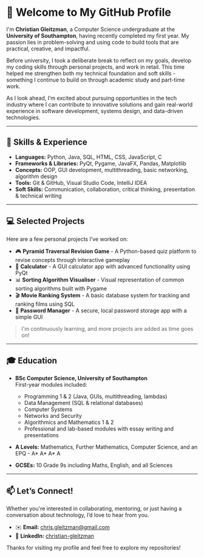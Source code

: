 # 👋 Welcome to My GitHub Profile

I'm **Christian Gleitzman**, a Computer Science undergraduate at the **University of Southampton**, having recently completed my first year. My passion lies in problem-solving and using code to build tools that are practical, creative, and impactful.

Before university, I took a deliberate break to reflect on my goals, develop my coding skills through personal projects, and work in retail. This time helped me strengthen both my technical foundation and soft skills - something I continue to build on through academic study and part-time work.

As I look ahead, I’m excited about pursuing opportunities in the tech industry where I can contribute to innovative solutions and gain real-world experience in software development, systems design, and data-driven technologies.

---

## 🧠 Skills & Experience

- **Languages:** Python, Java, SQL, HTML, CSS, JavaScript, C  
- **Frameworks & Libraries:** PyQt, Pygame, JavaFX, Pandas, Matplotlib  
- **Concepts:** OOP, GUI development, multithreading, basic networking, algorithm design  
- **Tools:** Git & GitHub, Visual Studio Code, IntelliJ IDEA  
- **Soft Skills:** Communication, collaboration, critical thinking, presentation & technical writing

---

## 💻 Selected Projects

Here are a few personal projects I’ve worked on:

- 🎮 **Pyramid Traversal Revision Game** - A Python-based quiz platform to revise concepts through interactive gameplay  
- 🧮 **Calculator** - A GUI calculator app with advanced functionality using PyQt  
- 📊 **Sorting Algorithm Visualiser** - Visual representation of common sorting algorithms built with Pygame  
- 🎬 **Movie Ranking System** - A basic database system for tracking and ranking films using SQL  
- 🔐 **Password Manager** - A secure, local password storage app with a simple GUI

> I'm continuously learning, and more projects are added as time goes on!

---

## 🎓 Education

- **BSc Computer Science, University of Southampton**  
  First-year modules included:
  - Programming 1 & 2 (Java, GUIs, multithreading, lambdas)
  - Data Management (SQL & relational databases)
  - Computer Systems
  - Networks and Security
  - Algorithmics and Mathematics 1 & 2
  - Professional and lab-based modules with essay writing and presentations

- **A Levels:** Mathematics, Further Mathematics, Computer Science, and an EPQ - A* A* A* A  
- **GCSEs:** 10 Grade 9s including Maths, English, and all Sciences

---

## 📫 Let’s Connect!

Whether you're interested in collaborating, mentoring, or just having a conversation about technology, I’d love to hear from you.

- ✉️ **Email:** chris.gleitzman@gmail.com  
- 🔗 **LinkedIn:** [christian-gleitzman](https://www.linkedin.com/in/christian-gleitzman)

Thanks for visiting my profile and feel free to explore my repositories!
